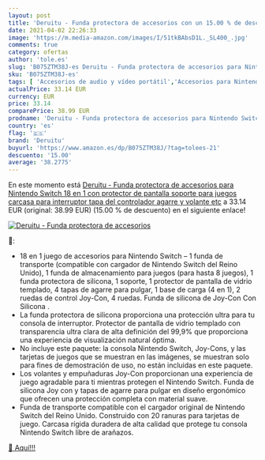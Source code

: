 ```yaml
---
layout: post
title: 'Deruitu - Funda protectora de accesorios con un 15.00 % de descuento'
date: 2021-04-02 22:26:33
image: 'https://m.media-amazon.com/images/I/51tkBAbsD1L._SL400_.jpg'
comments: true
category: ofertas
author: 'tole.es'
slug: 'B075ZTM38J-es Deruitu - Funda protectora de accesorios para Nintendo...'
sku: 'B075ZTM38J-es'
tags: [ 'Accesorios de audio y vídeo portátil','Accesorios para Nintendo Switch','Accesorios para reproductores de MP3','Audio y vídeo portátil','Baterías para reproductores de MP3','Electrónica','Fundas para Nintendo Switch','Fundas y almacenamiento para Nintendo Switch','Hardware y juegos para Nintendo Switch','Videojuegos','deruitu','nintendo', ]
actualPrice: 33.14 EUR
currency: EUR
price: 33.14
comparePrice: 38.99 EUR
prodname: 'Deruitu - Funda protectora de accesorios para Nintendo Switch 18 en 1 con protector de pantalla  soporte para juegos  carcasa para interruptor  tapa del controlador  agarre y volante  etc'
country: 'es'
flag: '🇪🇸'
brand: 'Deruitu'
buyurl: 'https://www.amazon.es/dp/B075ZTM38J/?tag=tolees-21'
descuento: '15.00'
average: '38.2775'
---
```


En este momento está [Deruitu - Funda protectora de accesorios para Nintendo Switch 18 en 1 con protector de pantalla  soporte para juegos  carcasa para interruptor  tapa del controlador  agarre y volante  etc](https://www.amazon.es/dp/B075ZTM38J/?tag=tolees-21) a 33.14 EUR (original: 38.99 EUR) (15.00 %  de descuento) en el siguiente enlace!

[![Deruitu - Funda protectora de accesorios](https://m.media-amazon.com/images/I/51tkBAbsD1L._SL400_.jpg)](https://www.amazon.es/dp/B075ZTM38J/?tag=tolees-21)

🔎:

- 18 en 1 juego de accesorios para Nintendo Switch – 1 funda de transporte (compatible con cargador de Nintendo Switch del Reino Unido), 1 funda de almacenamiento para juegos (para hasta 8 juegos), 1 funda protectora de silicona, 1 soporte, 1 protector de pantalla de vidrio templado, 4 tapas de agarre para pulgar, 1 base de carga (4 en 1), 2 ruedas de control Joy-Con, 4 ruedas. Funda de silicona de Joy-Con Con Silicona .
- La funda protectora de silicona proporciona una protección ultra para tu consola de interruptor. Protector de pantalla de vidrio templado con transparencia ultra clara de alta definición del 99,9% que proporciona una experiencia de visualización natural óptima.
- No incluye este paquete: la consola Nintendo Switch, Joy-Cons, y las tarjetas de juegos que se muestran en las imágenes, se muestran solo para fines de demostración de uso, no están incluidas en este paquete.
- Los volantes y empuñaduras Joy-Con proporcionan una experiencia de juego agradable para ti mientras protegen el Nintendo Switch. Funda de silicona Joy con y tapas de agarre para pulgar en diseño ergonómico que ofrecen una protección completa con material suave.
- Funda de transporte compatible con el cargador original de Nintendo Switch del Reino Unido. Construido con 20 ranuras para tarjetas de juego. Carcasa rígida duradera de alta calidad que protege tu consola Nintendo Switch libre de arañazos.

[🛒 Aquí!!!](https://www.amazon.es/dp/B075ZTM38J/?tag=tolees-21)
